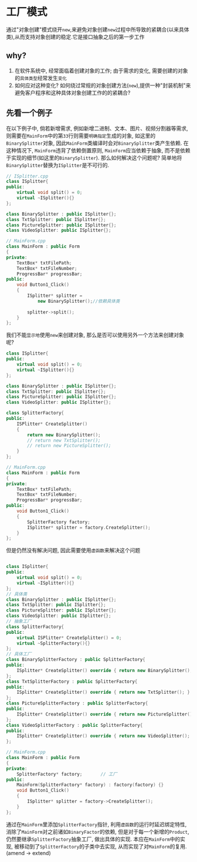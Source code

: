 # 工厂模式
通过"对象创建"模式绕开```new```,来避免对象创建```new```过程中所导致的紧耦合(以来具体类),从而支持对象创建的稳定.它是接口抽象之后的第一步工作

## why?
1. 在软件系统中, 经常面临着创建对象的工作; 由于需求的变化, 需要创建的对象的```具体类型```经常发生```变化```
2. 如何应对这种变化? 如何绕过常规的对象创建方法(```new```),提供一种"封装机制"来避免客户程序和这种具体对象创建工作的的紧耦合?

## 先看一个例子
在以下例子中, 倘若新增需求, 例如新增二进制、文本、图片、视频分割器等需求, 则需要在```MainForm```中的第```33```行则需要```明确指定```生成的对象, 如这里的```BinarySplitter```对象, 因此```MainForm```类编译时会对```BinarySplitter```类产生依赖. 在这种情况下, ```MainForm```违背了依赖倒置原则, ```MainForm```应当依赖于抽象, 而不是依赖于实现的细节(如这里的```BinarySplitter```). 那么如何解决这个问题呢? 简单地将```BinarySplitter```替换为```ISplitter```是不可行的. 

```cpp
// ISplitter.cpp
class ISplitter{
public:
    virtual void split() = 0;
    virtual ~ISplitter(){}
};

class BinarySplitter : public ISplitter{};
class TxtSplitter: public ISplitter{};
class PictureSplitter: public ISplitter{};
class VideoSplitter: public ISplitter{};

// MainForm.cpp
class MainForm : public Form
{
private:
	TextBox* txtFilePath;
	TextBox* txtFileNumber;
	ProgressBar* progressBar;
public:
    void Button1_Click()
    {
        ISplitter* splitter =
            new BinarySplitter();//依赖具体类
            
        splitter->split();
    }
};
```

我们不能```显示地```使用```new```来创建对象, 那么是否可以使用另外一个方法来创建对象呢?
```cpp
class ISplitter{
public:
    virtual void split() = 0;
    virtual ~ISplitter(){}
};

class BinarySplitter : public ISplitter{};
class TxtSplitter: public ISplitter{};
class PictureSplitter: public ISplitter{};
class VideoSplitter: public ISplitter{};

class SplitterFactory{
public:
    ISPlitter* CreateSplitter()
    {
        return new BinarySplitter();
        // return new TxtSplitter();
        // return new PictureSplitter();
    }
};

// MainForm.cpp
class MainForm : public Form
{
private:
	TextBox* txtFilePath;
	TextBox* txtFileNumber;
	ProgressBar* progressBar;
public:
    void Button1_Click()
    {
        SplitterFactory factory;
        ISplitter* splitter = factory.CreateSplitter();
    }
};
```

但是仍然没有解决问题, 因此需要使用```虚函数```来解决这个问题

```cpp

class ISplitter{
public:
    virtual void split() = 0;
    virtual ~ISplitter(){}
};
// 具体类
class BinarySplitter : public ISplitter{};
class TxtSplitter: public ISplitter{};
class PictureSplitter: public ISplitter{};
class VideoSplitter: public ISplitter{};
// 抽象工厂
class SplitterFactory{
public:
    virtual ISPlitter* CreateSplitter() = 0;
    virtual ~SplitterFactory(){}
};
// 具体工厂
class BinarySplitterFactory : public SplitterFactory{
public:
    ISplitter* CreateSplitter() override { return new BinarySplitter(); }
};
class TxtSplitterFactory : public SplitterFactory{
public:
    ISplitter* CreateSplitter() override { return new TxtSplitter(); }
};
class PictureSplitterFactory : public SplitterFactory{
public:
    ISplitter* CreateSplitter() override { return new PictureSplitter(); }
};
class VideoSplitterFactory : public SplitterFactory{
public:
    ISplitter* CreateSplitter() override { return new VideoSplitter(); }
};

// MainForm.cpp
class MainForm : public Form
{
private:
    SplitterFactory* factory;       // 工厂
public:
    MainForm(SplitterFactory* factory) : factory(factory) {}
    void Button1_Click()
    {
        ISplitter* splitter = factory->CreateSplitter();
    }
};
```

通过在```MainForm```里添加```SplitterFactory```指针, 利用```虚函数```的运行时延迟绑定特性, 消除了```MainForm```对之前诸如```BinaryFactor```的依赖, 但是对于每一个新增的```Product```, 仍然要继承```SplitterFactory```抽象工厂, 做出具体的实现. 本应在```MainForm```中的实现, 被移动到了```SplitterFactory```的子类中去实现, 从而实现了对```MainForm```的复用.(amend -> extend)

